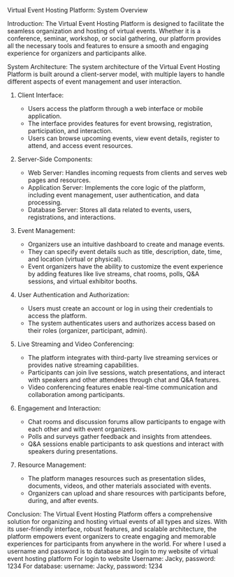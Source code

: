 Virtual Event Hosting Platform:
 System Overview

Introduction:
The Virtual Event Hosting Platform is designed to facilitate the seamless organization and hosting of virtual events. Whether it is a conference, seminar, workshop, or social gathering, our platform provides all the necessary tools and features to ensure a smooth and engaging experience for organizers and participants alike.

System Architecture:
The system architecture of the Virtual Event Hosting Platform is built around a client-server model, with multiple layers to handle different aspects of event management and user interaction.

1. Client Interface:
   - Users access the platform through a web interface or mobile application.
   - The interface provides features for event browsing, registration, participation, and interaction.
   - Users can browse upcoming events, view event details, register to attend, and access event resources.

2. Server-Side Components:
   - Web Server: Handles incoming requests from clients and serves web pages and resources.
   - Application Server: Implements the core logic of the platform, including event management, user authentication, and data processing.
   - Database Server: Stores all data related to events, users, registrations, and interactions.

3. Event Management:
   - Organizers use an intuitive dashboard to create and manage events.
   - They can specify event details such as title, description, date, time, and location (virtual or physical).
   - Event organizers have the ability to customize the event experience by adding features like live streams, chat rooms, polls, Q&A sessions, and virtual exhibitor booths.

4. User Authentication and Authorization:
   - Users must create an account or log in using their credentials to access the platform.
   - The system authenticates users and authorizes access based on their roles (organizer, participant, admin).

5. Live Streaming and Video Conferencing:
   - The platform integrates with third-party live streaming services or provides native streaming capabilities.
   - Participants can join live sessions, watch presentations, and interact with speakers and other attendees through chat and Q&A features.
   - Video conferencing features enable real-time communication and collaboration among participants.

6. Engagement and Interaction:
   - Chat rooms and discussion forums allow participants to engage with each other and with event organizers.
   - Polls and surveys gather feedback and insights from attendees.
   - Q&A sessions enable participants to ask questions and interact with speakers during presentations.

7. Resource Management:
   - The platform manages resources such as presentation slides, documents, videos, and other materials associated with events.
   - Organizers can upload and share resources with participants before, during, and after events.

Conclusion:
The Virtual Event Hosting Platform offers a comprehensive solution for organizing and hosting virtual events of all types and sizes. With its user-friendly interface, robust features, and scalable architecture, the platform empowers event organizers to create engaging and memorable experiences for participants from anywhere in the world.
For where I used a username and password is to database and login to my website of virtual event hosting platform
For login to website Username: Jacky, password: 1234
For database: username: Jacky, password: 1234

